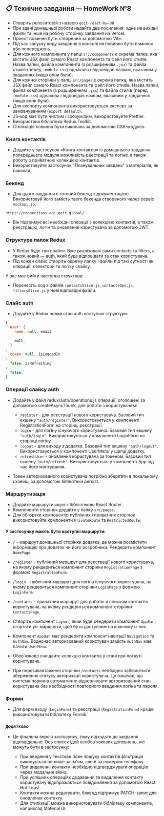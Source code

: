 ## 📋 Технічне завдання — HomeWork №8

- Створіть репозиторій з назвою `goit-react-hw-08`
- При здачі домашньої роботи надайте два посилання: одне на вихідні файли та інше на робочу сторінку завдання на Vercel.
- Проект повинен бути створений за допомогою Vite.
- Під час запуску коду завдання в консолі не повинно бути помилок або попереджень.
- Для кожного компонента у папці `src/components` є окрема папка, яка містить JSX файл самого React компонента та файл
  його стилів. Назва папки, файла компонента (з розширенням `.jsx`) та файла стилів (перед `.module.css`) однакова і
  відповідає назвам, вказаним у завданнях (якщо вони були).
- Для кожної сторінки у папці `src/pages` є окрема папка, яка містить JSX файл самого React компонента та файл його
  стилів. Назва папки, файла компонента (з розширенням `.jsx`) та файла стилів (перед `.module.css`) однакова і
  відповідає назвам, вказаним у завданнях (якщо вони були).
- Для експорту компонентів використовується експорт за замовчуванням (`export default`).
- JS-код має бути чистим і зрозумілим, використовуйте Prettier.
- Використана бібліотека Redux Toolkit.
- Стилізація повинна бути виконана за допомогою CSS-модулів.

### Книга контактів

- Додайте у застосунок «Книга контактів» із домашнього завдання попереднього модуля можливість реєстрації та логіна, а
  також роботу з приватною колекцією контактів.
- Використовуйте застосунок "Планувальник завдань" з матеріалів, як приклад.

### Бекенд

- Для цього завдання є готовий бекенд з документацією. Використовуй його замість твого бекенда створеного через сервіс
  `mockapi.io`.

```
https://connections-api.goit.global/
```

- Він підтримує всі необхідні операції з колекцією контактів, а також реєстрацію, логін та оновлення користувача за
  допомогою JWT.

### Структура папок Redux

- У Redux буде три слайси. Вже реалізовані вами contacts та filters, а також новий — auth, який буде відповідати за стан
  користувача.
- Під кожен слайс створіть окрему папку і файли під такі сутності як операції, селектори та логіку слайсу.

У вас має вийти наступна структура:

- Перенесіть код з файлів `contactsSlice.js`, `contactsOps.js`, `filtersSlice.js` у нові відповідні файли.

### Слайс auth

- Додайте у Redux новий стан auth наступної структури:

```js
{
  user: {
    name: null, email
  :
    null,
  }
,
  token: null, isLoggedIn
:
  false, isRefreshing
:
  false,
}
```

### Операції слайсу auth

- Додайте у файл redux/auth/operations.js операції, оголошені за допомогою createAsyncThunk, для роботи з користувачем:

    - `register` - для реєстрації нового користувача. Базовий тип екшену `"auth/register"`. Використовується у
      компоненті RegistrationForm на сторінці реєстрації.
    - `login` - для логіну існуючого користувача. Базовий тип екшену `"auth/login"`. Використовується у компоненті
      LoginForm на сторінці логіну.
    - `logout` - для виходу з додатка. Базовий тип екшену `"auth/logout"`. Використовується у компоненті UserMenu у
      шапці додатку.
    - `refreshUser` - оновлення користувача за токеном. Базовий тип екшену `"auth/refresh"`. Використовується у
      компоненті App під час його монтування.

- Токен авторизованого користувача потрібно зберігати в локальному сховищі за допомогою бібліотеки persist.

### Маршрутизація

- Додайте маршрутизацію з бібліотекою React Router.
- Компоненти сторінок додайте у папку `src/pages`.
- Для обгортки компонентів публічних і приватних сторінок використовуйте компоненти `PrivateRoute` та `RestrictedRoute`.

#### У застосунку мають бути наступні маршрути:

- `/` - маршрут домашньої сторінки додатка, де можна розмістити інформацію про додаток чи його розробника. Рендерить
  компонент `HomePage`.
- `/register` - публічний маршрут для реєстрації нового користувача, на якому рендериться компонент сторінки
  `RegistrationPage` з формою `RegistrationForm`.
- `/login` - публічний маршрут для логіна існуючого користувача, на якому рендериться компонент сторінки `LoginPage` з
  формою `LoginForm`.
- `/contacts` - приватний маршрут для роботи зі списком контактів користувача, на якому рендериться компонент сторінки
  `ContactsPage`.

- Створіть компонент `Layout`, який буде рендерити компонент `AppBar` і огортати усі маршрути, щоб бути доступним на
  кожному
  із них.

- Компонент `AppBar` має рендерити компонент навігації `Navigation` та `AuthNav`. Водночас авторизований користувач
  замість `AuthNav` має бачити `UserMenu`.

- Обов’язково очищайте колекцію контактів у стані при логауті користувача.

- При перезавантаженні сторінки `/contacts` необхідно забезпечити збереження статусу авторизації користувача. Це
  означає, що
  система повинна автоматично відновлювати авторизований стан користувача без необхідності повторного введення логіна та
  пароля.

### Форми

- Для форм входу (`LoginForm`) та реєстрації (`RegistrationForm`) краще використовувати бібліотеку Formik.

### *`Додатково`*

- Це фінальна версія застосунку, тому підходьте до завдання відповідально. Ось список ідей необов'язкових доповнень, які
  можуть бути в застосунку:

    - При введенні у текстове поле пошуку контактів фільтрація виконується не лише за ім'ям, але й за номером телефону.
    - При видаленні контакту необхідно підтверджувати операцію через модальне вікно.
    - При успішних операціях додавання та видалення контакту користувачу відображається повідомлення за допомогою React
      Hot Toast.
    - Контакти можна редагувати, бекенд підтримує PATCH-запит для оновлення контакту.
    - Для стилізації можна використовувати бібліотеку компонентів, наприклад Material UI.